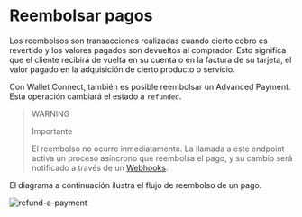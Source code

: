 # Reembolsar pagos

Los reembolsos son transacciones realizadas cuando cierto cobro es revertido y los valores pagados son devueltos al comprador. Esto significa que el cliente recibirá de vuelta en su cuenta o en la factura de su tarjeta, el valor pagado en la adquisición de cierto producto o servicio.

Con Wallet Connect, también es posible reembolsar un Advanced Payment. Esta operación cambiará el estado a `refunded`.

> WARNING
>
> Importante
>
> El reembolso no ocurre inmediatamente. La llamada a este endpoint activa un proceso asíncrono que reembolsa el pago, y su cambio será notificado a través de un [Webhooks](/developers/es/docs/wallet-connect/additional-content/your-integrations/notifications/webhooks).

El diagrama a continuación ilustra el flujo de reembolso de un pago.

![refund-a-payment](/images/wallet-connect/refund-a-payment.es.png)
